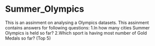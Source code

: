 # Summer_Olympics

This is an assinment on analysing a Olympics datasets. 
This assinment contains answers for following questions:
1.In how many cities Summer Olympics is held so far?
2.Which sport is having most number of Gold Medals so far? (Top 5)
 
